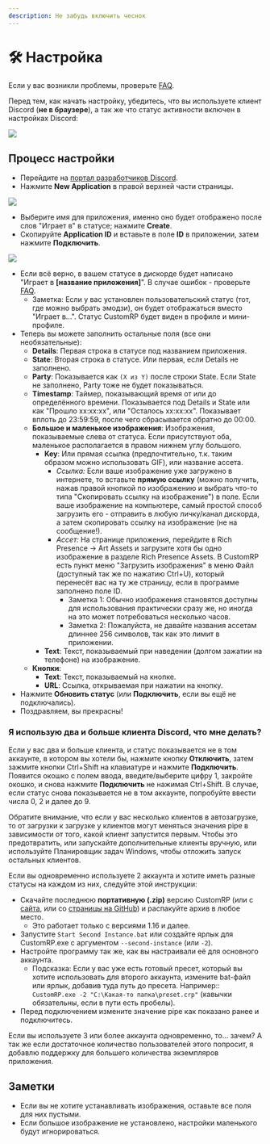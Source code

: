 ```yaml
---
description: Не забудь включить чеснок
---
```


# 🛠 Настройка

Если у вас возникли проблемы, проверьте [FAQ](faq.md).

Перед тем, как начать настройку, убедитесь, что вы используете клиент Discord (**не в браузере**), а так же что статус активности включен в настройках Discord:

![](https://github.com/maximmax42/CustomRP-Docs/assets/2225711/32dacad6-0eec-4e16-98ec-c5e9b04d7abb)

## Процесс настройки

* Перейдите на [портал разработчиков Discord](https://discord.com/developers/applications).
* Нажмите **New Application** в правой верхней части страницы.

![](https://user-images.githubusercontent.com/2225711/161050202-c796103d-6712-401e-be96-3f3712512375.png)

* Выберите имя для приложения, именно оно будет отображено после слов "Играет в" в статусе; нажмите **Create**.
* Скопируйте **Application ID** и вставьте в поле **ID** в приложении, затем нажмите **Подключить**.

![](https://user-images.githubusercontent.com/2225711/161050341-8169af53-5d3f-44d6-b745-cc711e8d1476.png)

* Если всё верно, в вашем статусе в дискорде будет написано "Играет в **\[название приложения]**". В случае ошибок - проверьте [FAQ](faq.md).
  * Заметка: Если у вас установлен пользовательский статус (тот, где можно выбрать эмодзи), он будет отображаться вместо "Играет в...". Статус CustomRP будет виден в профиле и мини-профиле.
* Теперь вы можете заполнить остальные поля (все они необязательные):
  * **Details**: Первая строка в статусе под названием приложения.
  * **State**: Вторая строка в статусе. Или первая, если Details не заполнено.
  * **Party**: Показывается как `(X из Y)` после строки State. Если State не заполнено, Party тоже не будет показываться.
  * **Timestamp**: Таймер, показывающий время от или до определённого времени. Показывается под Details и State или как "Прошло xx:xx:xx", или "Осталось xx:xx:xx". Показывает вплоть до 23:59:59, после чего сбрасывается обратно до 00:00.
  * **Большое и маленькое изображения**: Изображения, показываемые слева от статуса. Если присутствуют оба, маленькое располагается в правом нижнем углу большого.
    * **Key**: Или прямая ссылка (предпочтительно, т.к. таким образом можно использовать GIF), или название ассета.
      * _Ссылка:_ Если ваше изображение уже загружено в интернете, то вставьте **прямую ссылку** (можно получить, нажав правой кнопкой по изображению и выбрать что-то типа "Скопировать ссылку на изображение") в поле. Если ваше изображение на компьютере, самый простой способ загрузить его - отправить в любую личку/канал дискорда, а затем скопировать ссылку на изображение (не на сообщение!).
      * _Ассет:_ На странице приложения, перейдите в Rich Presence -> Art Assets и загрузите хотя бы одно изображение в разделе Rich Presence Assets. В CustomRP есть пункт меню "Загрузить изображения" в меню Файл (доступный так же по нажатию Ctrl+U), который перенесёт вас на ту же страницу, если в программе заполнено поле ID.
        * Заметка 1: Обычно изображения становятся доступны для использования практически сразу же, но иногда на это может потребоваться несколько часов.
        * Заметка 2: Пожалуйста, не давайте названия ассетам длиннее 256 символов, так как это лимит в приложении.
    * **Text**: Текст, показываемый при наведении (долгом зажатии на телефоне) на изображение.
  * **Кнопки**:
    * **Text**: Текст, показываемый на кнопке.
    * **URL**: Ссылка, открываемая при нажатии на кнопку.
* Нажмите **Обновить статус** (или **Подключить**, если вы ещё не подключались).
* Поздравляем, вы прекрасны!

### Я использую два и больше клиента Discord, что мне делать?

Если у вас два и больше клиента, и статус показывается не в том аккаунте, в котором вы хотели бы, нажмите кнопку **Отключить**, затем зажмите кнопки Ctrl+Shift на клавиатуре и нажмите **Подключить**. Появится окошко с полем ввода, введите/выберите цифру 1, закройте окошко, и снова нажмите **Подключить** не нажимая Ctrl+Shift. В случае, если статус снова показывается не в том аккаунте, попробуйте ввести числа 0, 2 и далее до 9.

Обратите внимание, что если у вас несколько клиентов в автозагрузке, то от загрузки к загрузке у клиентов могут меняться значения pipe в зависимости от того, какой клиент запустится первым. Чтобы это предотвратить, или запускайте дополнительные клиенты вручную, или используйте Планировщик задач Windows, чтобы отложить запуск остальных клиентов.

Если вы одновременно используете 2 аккаунта и хотите иметь разные статусы на каждом из них, следуйте этой инструкции:

* Скачайте последнюю **портативную (.zip)** версию CustomRP (или с [сайта](https://www.customrp.xyz), или со [страницы на GitHub](https://github.com/maximmax42/Discord-CustomRP/releases/latest)) и распакуйте архив в любое место.
  * Это работает только с версиями 1.16 и далее.
* Запустите `Start Second Instance.bat` или создайте ярлык для CustomRP.exe с аргументом `--second-instance` (или `-2`).
* Настройте программу так же, как вы настраивали её для основного аккаунта.
  * Подсказка: Если у вас уже есть готовый пресет, который вы хотите использовать для второго аккаунта, измените bat-файл или ярлык, добавив туда путь до пресета. Например:: `CustomRP.exe -2 "C:\Какая-то папка\preset.crp"` (кавычки обязательны, если в пути есть пробелы).
* Перед подключением измените значение pipe как показано ранее и подключитесь.

Если вы используете 3 или более аккаунта одновременно, то... зачем? А так же если достаточное количество пользователей этого попросит, я добавлю поддержку для большего количества экземпляров приложения.

## Заметки

* Если вы не хотите устанавливать изображения, оставьте все поля для них пустыми.
* Если большое изображение не установлено, настройки маленького будут игнорироваться.
